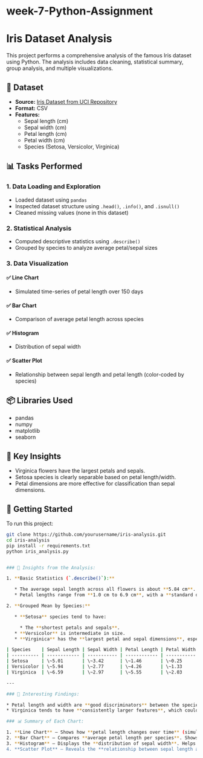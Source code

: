 # week-7-Python-Assignment

# Iris Dataset Analysis

This project performs a comprehensive analysis of the famous Iris dataset using Python. The analysis includes data cleaning, statistical summary, group analysis, and multiple visualizations.

## 📁 Dataset

- **Source:** [Iris Dataset from UCI Repository](https://archive.ics.uci.edu/ml/datasets/iris)
- **Format:** CSV
- **Features:**
  - Sepal length (cm)
  - Sepal width (cm)
  - Petal length (cm)
  - Petal width (cm)
  - Species (Setosa, Versicolor, Virginica)

## 📊 Tasks Performed

### 1. Data Loading and Exploration
- Loaded dataset using `pandas`
- Inspected dataset structure using `.head()`, `.info()`, and `.isnull()`
- Cleaned missing values (none in this dataset)

### 2. Statistical Analysis
- Computed descriptive statistics using `.describe()`
- Grouped by species to analyze average petal/sepal sizes

### 3. Data Visualization

#### ✅ Line Chart
- Simulated time-series of petal length over 150 days

#### ✅ Bar Chart
- Comparison of average petal length across species

#### ✅ Histogram
- Distribution of sepal width

#### ✅ Scatter Plot
- Relationship between sepal length and petal length (color-coded by species)

## 📦 Libraries Used
- pandas
- numpy
- matplotlib
- seaborn

## 📌 Key Insights
- Virginica flowers have the largest petals and sepals.
- Setosa species is clearly separable based on petal length/width.
- Petal dimensions are more effective for classification than sepal dimensions.

## 🚀 Getting Started

To run this project:

```bash
git clone https://github.com/yourusername/iris-analysis.git
cd iris-analysis
pip install -r requirements.txt
python iris_analysis.py


### 🧐 Insights from the Analysis:

1. **Basic Statistics (`.describe()`):**

   * The average sepal length across all flowers is about **5.84 cm**.
   * Petal lengths range from **1.0 cm to 6.9 cm**, with a **standard deviation** of **1.76 cm**, showing high variability.

2. **Grouped Mean by Species:**

   * **Setosa** species tend to have:

     * The **shortest petals and sepals**.
   * **Versicolor** is intermediate in size.
   * **Virginica** has the **largest petal and sepal dimensions**, especially **petal length (mean \~5.55 cm)**.

| Species    | Sepal Length | Sepal Width | Petal Length | Petal Width |
| ---------- | ------------ | ----------- | ------------ | ----------- |
| Setosa     | \~5.01       | \~3.42      | \~1.46       | \~0.25      |
| Versicolor | \~5.94       | \~2.77      | \~4.26       | \~1.33      |
| Virginica  | \~6.59       | \~2.97      | \~5.55       | \~2.03      |

---

### 📌 Interesting Findings:

* Petal length and width are **good discriminators** between the species—Setosa is clearly separable from the others.
* Virginica tends to have **consistently larger features**, which could be useful for classification or predictive modeling.

### 📊 Summary of Each Chart:

1. **Line Chart** – Shows how **petal length changes over time** (simulated). Useful for trend analysis.
2. **Bar Chart** – Compares **average petal length per species**. Shows clear variation across classes.
3. **Histogram** – Displays the **distribution of sepal width**. Helps understand the data's spread and skew.
4. **Scatter Plot** – Reveals the **relationship between sepal length and petal length**, with clear species separation.
